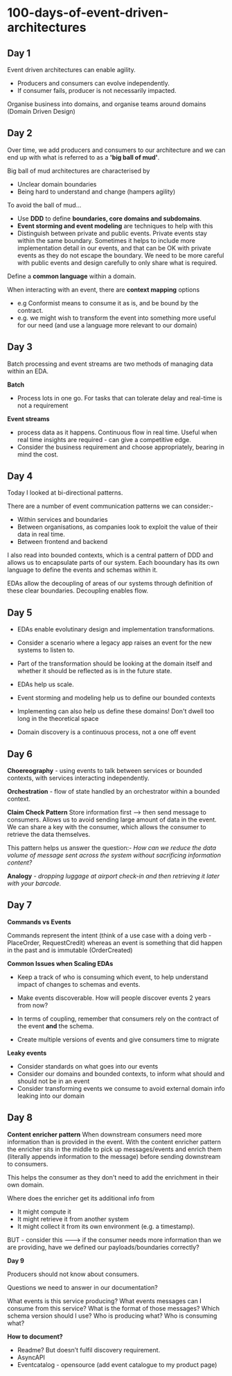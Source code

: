 # 100-days-of-event-driven-architectures

## Day 1 

Event driven architectures can enable agility.
- Producers and consumers can evolve independently.
- If consumer fails, producer is not necessarily impacted.

Organise business into domains, and organise teams around domains (Domain Driven Design)


## Day 2

Over time, we add producers and consumers to our architecture and we can end up with what is referred to as a **'big ball of mud'**.

Big ball of mud architectures are characterised by 
- Unclear domain boundaries
- Being hard to understand and change (hampers agility)

To avoid the ball of mud...
- Use **DDD** to define **boundaries, core domains and subdomains**.
- **Event storming and event modeling** are techniques to help with this
- Distinguish between private and public events. Private events stay within the same boundary. Sometimes it helps to include more implementation detail in our events, and that can be OK with private events as they do not escape the boundary. We need to be more careful with public events and design carefully to only share what is required.

Define a **common language** within a domain.

When interacting with an event, there are **context mapping** options
- e.g Conformist means to consume it as is, and be bound by the contract.
- e.g. we might wish to transform the event into something more useful for our need (and use a language more relevant to our domain)

## Day 3 

Batch processing and event streams are two methods of managing data within an EDA.

**Batch**
- Process lots in one go. For tasks that can tolerate delay and real-time is not a requirement

**Event streams**
- process data as it happens. Continuous flow in real time. Useful when real time insights are required - can give a competitive edge.
- Consider the business requirement and choose appropriately, bearing in mind the cost.

## Day 4

Today I looked at bi-directional patterns.

There are a number of event communication patterns we can consider:-

- Within services and boundaries
- Between organisations, as companies look to exploit the value of their data in real time.
- Between frontend and backend

I also read into bounded contexts, which is a central pattern of DDD and allows us to encapsulate parts of our system. Each booundary has its own language to define the events and schemas within it.

EDAs allow the decoupling of areas of our systems through definition of these clear boundaries. Decoupling enables flow.

## Day 5

- EDAs enable evolutinary design and implementation transformations.
- Consider a scenario where a legacy app raises an event for the new systems to listen to.
- Part of the transformation should be looking at the domain itself and whether it should be reflected as is in the future state.

- EDAs help us scale.
- Event storming and modeling help us to define our bounded contexts
- Implementing can also help us define these domains! Don't dwell too long in the theoretical space
- Domain discovery is a continuous process, not a one off event

## Day 6

**Choereography** - using events to talk between services or bounded contexts, with services interacting independently.

**Orchestration** - flow of state handled by an orchestrator within a bounded context.


**Claim Check Pattern**
Store information first --> then send message to consumers. Allows us to avoid sending large amount of data in the event. We can share a key with the consumer, which allows the consumer to retrieve the data themselves.

This pattern helps us answer the question:- *How can we reduce the data volume of message sent across the system without sacrificing information content?*

**Analogy** - *dropping luggage at airport check-in and then retrieving it later with your barcode.*


## Day 7 

**Commands vs Events**

Commands represent the intent (think of a use case with a doing verb - PlaceOrder, RequestCredit) whereas an event is something that did happen in the past and is immutable (OrderCreated)

**Common Issues when Scaling EDAs**

- Keep a track of who is consuming which event, to help understand impact of changes to schemas and events.

- Make events discoverable. How will people discover events 2 years from now?

- In terms of coupling, remember that consumers rely on the contract of the event **and** the schema. 

- Create multiple versions of events and give consumers time to migrate

**Leaky events**

- Consider standards on what goes into our events
- Consider our domains and bounded contexts, to inform what should and should not be in an event
- Consider transforming events we consume to avoid external domain info leaking into our domain
  

## Day 8

**Content enricher pattern**
When downstream consumers need more information than is provided in the event.
With the content enricher pattern the enricher sits in the middle to pick up messages/events and enrich them (literally appends information to the message) before sending downstream to consumers.

This helps the consumer as they don't need to add the enrichment in their own domain.

Where does the enricher get its additional info from
- It might compute it
- It might retrieve it from another system
- It might collect it from its own environment (e.g. a timestamp).


BUT - consider this ---> if the consumer needs more information than we are providing, have we defined our payloads/boundaries correctly?


**Day 9**

Producers should not know about consumers. 

Questions we need to answer in our documentation?

What events is this service producing?
What events messages can I consume from this service?
What is the format of those messages?
Which schema version should I use?
Who is producing what?
Who is consuming what?


**How to document?**

- Readme? But doesn’t fulfil discovery requirement.
- AsyncAPI
- Eventcatalog - opensource (add event catalogue to my product page)



